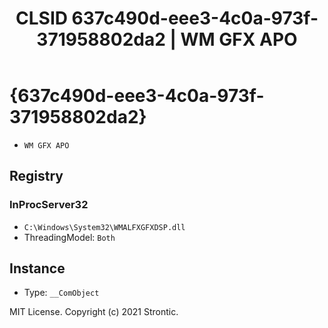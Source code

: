 ﻿---
title: "CLSID 637c490d-eee3-4c0a-973f-371958802da2 | WM GFX APO"
excerpt: What is COM-Object CLSID 637c490d-eee3-4c0a-973f-371958802da2?
---

# {637c490d-eee3-4c0a-973f-371958802da2}

* `WM GFX APO`

## Registry


### InProcServer32

* `C:\Windows\System32\WMALFXGFXDSP.dll`
* ThreadingModel: `Both`

## Instance

* Type: `__ComObject`

MIT License. Copyright (c) 2021 Strontic.


